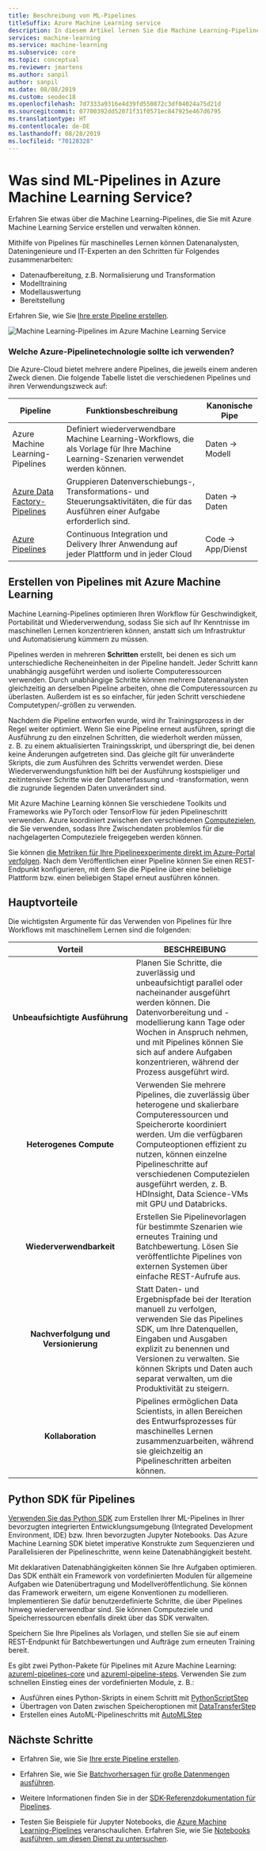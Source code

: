 ```yaml
---
title: Beschreibung von ML-Pipelines
titleSuffix: Azure Machine Learning service
description: In diesem Artikel lernen Sie die Machine Learning-Pipelines, die Sie mit dem Azure Machine Learning SDK für Python erstellen können, und die Vorteile der Verwendung von Pipelines kennen. Machine Learning-Pipelines werden von Data Scientists verwendet, um Workflows für das maschinelle Lernen zu erstellen, zu optimieren und zu verwalten.
services: machine-learning
ms.service: machine-learning
ms.subservice: core
ms.topic: conceptual
ms.reviewer: jmartens
ms.author: sanpil
author: sanpil
ms.date: 08/08/2019
ms.custom: seodec18
ms.openlocfilehash: 7d7333a9316e4d39fd550872c3df04024a75d21d
ms.sourcegitcommit: 07700392dd52071f31f0571ec847925e467d6795
ms.translationtype: HT
ms.contentlocale: de-DE
ms.lasthandoff: 08/28/2019
ms.locfileid: "70128328"
---
```

# <a name="what-are-ml-pipelines-in-azure-machine-learning-service"></a>Was sind ML-Pipelines in Azure Machine Learning Service?

Erfahren Sie etwas über die Machine Learning-Pipelines, die Sie mit Azure Machine Learning Service erstellen und verwalten können. 

Mithilfe von Pipelines für maschinelles Lernen können Datenanalysten, Dateningenieure und IT-Experten an den Schritten für Folgendes zusammenarbeiten:
+ Datenaufbereitung, z.B. Normalisierung und Transformation
+ Modelltraining
+ Modellauswertung
+ Bereitstellung

Erfahren Sie, wie Sie [Ihre erste Pipeline erstellen](how-to-create-your-first-pipeline.md).

![Machine Learning-Pipelines im Azure Machine Learning Service](./media/concept-ml-pipelines/pipeline-flow.png)

<a name="compare"></a>
### <a name="which-azure-pipeline-technology-should-i-use"></a>Welche Azure-Pipelinetechnologie sollte ich verwenden?

Die Azure-Cloud bietet mehrere andere Pipelines, die jeweils einem anderen Zweck dienen. Die folgende Tabelle listet die verschiedenen Pipelines und ihren Verwendungszweck auf:

| Pipeline | Funktionsbeschreibung | Kanonische Pipe |
| ---- | ---- | ---- |
| Azure Machine Learning-Pipelines | Definiert wiederverwendbare Machine Learning-Workflows, die als Vorlage für Ihre Machine Learning-Szenarien verwendet werden können. | Daten -> Modell |
| [Azure Data Factory-Pipelines](https://docs.microsoft.com/azure/data-factory/concepts-pipelines-activities) | Gruppieren Datenverschiebungs-, Transformations- und Steuerungsaktivitäten, die für das Ausführen einer Aufgabe erforderlich sind.  | Daten -> Daten |
| [Azure Pipelines](https://azure.microsoft.com/services/devops/pipelines/) | Continuous Integration und Delivery Ihrer Anwendung auf jeder Plattform und in jeder Cloud  | Code -> App/Dienst |

## <a name="why-build-pipelines-with-azure-machine-learning"></a>Erstellen von Pipelines mit Azure Machine Learning

Machine Learning-Pipelines optimieren Ihren Workflow für Geschwindigkeit, Portabilität und Wiederverwendung, sodass Sie sich auf Ihr Kenntnisse im maschinellen Lernen konzentrieren können, anstatt sich um Infrastruktur und Automatisierung kümmern zu müssen.

Pipelines werden in mehreren **Schritten** erstellt, bei denen es sich um unterschiedliche Recheneinheiten in der Pipeline handelt. Jeder Schritt kann unabhängig ausgeführt werden und isolierte Computeressourcen verwenden.
Durch unabhängige Schritte können mehrere Datenanalysten gleichzeitig an derselben Pipeline arbeiten, ohne die Computeressourcen zu überlasten. Außerdem ist es so einfacher, für jeden Schritt verschiedene Computetypen/-größen zu verwenden.

Nachdem die Pipeline entworfen wurde, wird ihr Trainingsprozess in der Regel weiter optimiert. Wenn Sie eine Pipeline erneut ausführen, springt die Ausführung zu den einzelnen Schritten, die wiederholt werden müssen, z. B. zu einem aktualisierten Trainingsskript, und überspringt die, bei denen keine Änderungen aufgetreten sind. Das gleiche gilt für unveränderte Skripts, die zum Ausführen des Schritts verwendet werden. Diese Wiederverwendungsfunktion hilft bei der Ausführung kostspieliger und zeitintensiver Schritte wie der Datenerfassung und -transformation, wenn die zugrunde liegenden Daten unverändert sind.

Mit Azure Machine Learning können Sie verschiedene Toolkits und Frameworks wie PyTorch oder TensorFlow für jeden Pipelineschritt verwenden. Azure koordiniert zwischen den verschiedenen [Computezielen](concept-azure-machine-learning-architecture.md), die Sie verwenden, sodass Ihre Zwischendaten problemlos für die nachgelagerten Computeziele freigegeben werden können.

Sie können [die Metriken für Ihre Pipelineexperimente direkt im Azure-Portal verfolgen](https://docs.microsoft.com/azure/machine-learning/service/how-to-track-experiments). Nach dem Veröffentlichen einer Pipeline können Sie einen REST-Endpunkt konfigurieren, mit dem Sie die Pipeline über eine beliebige Plattform bzw. einen beliebigen Stapel erneut ausführen können.

## <a name="key-advantages"></a>Hauptvorteile

Die wichtigsten Argumente für das Verwenden von Pipelines für Ihre Workflows mit maschinellem Lernen sind die folgenden:

|Vorteil|BESCHREIBUNG|
|:-------:|-----------|
|**Unbeaufsichtigte&nbsp;Ausführung**|Planen Sie Schritte, die zuverlässig und unbeaufsichtigt parallel oder nacheinander ausgeführt werden können. Die Datenvorbereitung und -modellierung kann Tage oder Wochen in Anspruch nehmen, und mit Pipelines können Sie sich auf andere Aufgaben konzentrieren, während der Prozess ausgeführt wird. |
|**Heterogenes Compute**|Verwenden Sie mehrere Pipelines, die zuverlässig über heterogene und skalierbare Computeressourcen und Speicherorte koordiniert werden. Um die verfügbaren Computeoptionen effizient zu nutzen, können einzelne Pipelineschritte auf verschiedenen Computezielen ausgeführt werden, z. B. HDInsight, Data Science-VMs mit GPU und Databricks.|
|**Wiederverwendbarkeit**|Erstellen Sie Pipelinevorlagen für bestimmte Szenarien wie erneutes Training und Batchbewertung. Lösen Sie veröffentlichte Pipelines von externen Systemen über einfache REST-Aufrufe aus.|
|**Nachverfolgung und Versionierung**|Statt Daten- und Ergebnispfade bei der Iteration manuell zu verfolgen, verwenden Sie das Pipelines SDK, um Ihre Datenquellen, Eingaben und Ausgaben explizit zu benennen und Versionen zu verwalten. Sie können Skripts und Daten auch separat verwalten, um die Produktivität zu steigern.|
|**Kollaboration**|Pipelines ermöglichen Data Scientists, in allen Bereichen des Entwurfsprozesses für maschinelles Lernen zusammenzuarbeiten, während sie gleichzeitig an Pipelineschritten arbeiten können.|

## <a name="the-python-sdk-for-pipelines"></a>Python SDK für Pipelines

[Verwenden Sie das Python SDK](https://docs.microsoft.com/python/api/azureml-pipeline-core/?view=azure-ml-py) zum Erstellen Ihrer ML-Pipelines in Ihrer bevorzugten integrierten Entwicklungsumgebung (Integrated Development Environment, IDE) bzw. Ihren bevorzugten Jupyter Notebooks. Das Azure Machine Learning SDK bietet imperative Konstrukte zum Sequenzieren und Parallelisieren der Pipelineschritte, wenn keine Datenabhängigkeit besteht. 

Mit deklarativen Datenabhängigkeiten können Sie Ihre Aufgaben optimieren. Das SDK enthält ein Framework von vordefinierten Modulen für allgemeine Aufgaben wie Datenübertragung und Modellveröffentlichung. Sie können das Framework erweitern, um eigene Konventionen zu modellieren. Implementieren Sie dafür benutzerdefinierte Schritte, die über Pipelines hinweg wiederverwendbar sind. Sie können Computeziele und Speicherressourcen ebenfalls direkt über das SDK verwalten.

Speichern Sie Ihre Pipelines als Vorlagen, und stellen Sie sie auf einem REST-Endpunkt für Batchbewertungen und Aufträge zum erneuten Training bereit.

Es gibt zwei Python-Pakete für Pipelines mit Azure Machine Learning: [azureml-pipelines-core](https://docs.microsoft.com/python/api/azureml-pipeline-core/?view=azure-ml-py) und [azureml-pipeline-steps](https://docs.microsoft.com/python/api/azureml-pipeline-steps/?view=azure-ml-py). Verwenden Sie zum schnellen Einstieg eines der vordefinierten Module, z. B.:

* Ausführen eines Python-Skripts in einem Schritt mit [PythonScriptStep](https://docs.microsoft.com/python/api/azureml-pipeline-steps/azureml.pipeline.steps.python_script_step.pythonscriptstep)
* Übertragen von Daten zwischen Speicheroptionen mit [DataTransferStep](https://docs.microsoft.com/python/api/azureml-pipeline-steps/azureml.pipeline.steps.datatransferstep)
* Erstellen eines AutoML-Pipelineschritts mit [AutoMLStep](https://docs.microsoft.com/python/api/azureml-train-automl/azureml.train.automl.automlstep)

## <a name="next-steps"></a>Nächste Schritte

+ Erfahren Sie, wie Sie [Ihre erste Pipeline erstellen](how-to-create-your-first-pipeline.md).

+ Erfahren Sie, wie Sie [Batchvorhersagen für große Datenmengen ausführen](how-to-run-batch-predictions.md).

+ Weitere Informationen finden Sie in der [SDK-Referenzdokumentation für Pipelines](https://docs.microsoft.com/python/api/azureml-pipeline-core/?view=azure-ml-py).

+ Testen Sie Beispiele für Jupyter Notebooks, die [Azure Machine Learning-Pipelines](https://github.com/Azure/MachineLearningNotebooks/blob/master/how-to-use-azureml/machine-learning-pipelines) veranschaulichen. Erfahren Sie, wie Sie [Notebooks ausführen, um diesen Dienst zu untersuchen](samples-notebooks.md).
